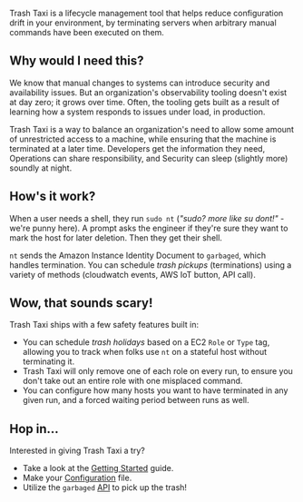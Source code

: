 Trash Taxi is a lifecycle management tool that helps reduce configuration
drift in your environment, by terminating servers when arbitrary manual
commands have been executed on them.

## Why would I need this?
We know that manual changes to systems can introduce security and availability 
issues. But an organization's observability tooling doesn't exist at day zero; 
it grows over time. Often, the tooling gets built as a result of learning how a system
responds to issues under load, in production. 

Trash Taxi is a way to balance an organization's need to allow some amount 
of unrestricted access to a machine, while ensuring that the machine is
terminated at a later time. Developers get the information they need,
Operations can share responsibility, and Security can sleep (slightly more)
soundly at night.

## How's it work?
When a user needs a shell, they run `sudo nt` (_"sudo? more like su 
dont!"_ - we're punny here). A prompt asks the engineer if they're sure 
they want to mark the host for later deletion. Then they get their shell.

`nt` sends the Amazon Instance Identity Document to `garbaged`, which handles
termination. You can schedule _trash pickups_ (terminations) using a
variety of methods (cloudwatch events, AWS IoT button, API call). 

## Wow, that sounds scary!
Trash Taxi ships with a few safety features built in:
* You can schedule _trash holidays_ based on a EC2 `Role` or `Type` tag, allowing
  you to track when folks use `nt` on a stateful host without terminating it.
* Trash Taxi will only remove one of each role on every run, to ensure you
  don't take out an entire role with one misplaced command.
* You can configure how many hosts you want to have terminated in any given
  run, and a forced waiting period between runs as well.

## Hop in...
Interested in giving Trash Taxi a try?

* Take a look at the [Getting Started](getstarted.html) guide.
* Make your [Configuration](config.html) file.
* Utilize the `garbaged` [API](api.html) to pick up the trash!
